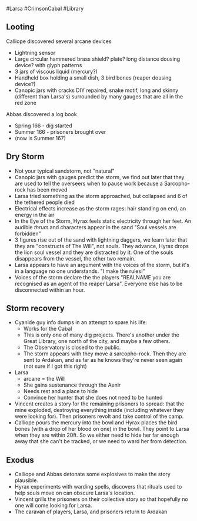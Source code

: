 #Larsa #CrimsonCabal #Library
## Looting
Calliope discovered several arcane devices
- Lightning sensor 
- Large circular hammered brass shield? plate? long distance dousing device? with glyph patterns
- 3 jars of viscous liquid (mercury?)
-  Handheld box holding a small dish, 3 bird bones (reaper dousing device?)
- Canopic jars with cracks DIY repaired, snake motif, long and skinny (different than Larsa's) surrounded by many gauges that are all in the red zone

Abbas discovered a log book
* Spring 166 - dig started
* Summer 166 - prisoners brought over
* (now is Summer 167)

## Dry Storm
* Not your typical sandstorm, not "natural"
* Canopic jars with gauges predict the storm, we find out later that they are used to tell the overseers when to pause work because a Sarcopho-rock has been moved
* Larsa tried something as the storm approached, but collapsed and 6 of the tethered people died
* Electrical effects increase as the storm rages: hair standing on end, an energy in the air
* In the Eye of the Storm, Hyrax feels static electricity through her feet. An audible *thrum* and characters appear in the sand "Soul vessels are forbidden"
* 3 figures rise out of the sand with lightning daggers, we learn later that they are "constructs of The Will", not souls. They advance, Hyrax drops the lion soul vessel and they are distracted by it. One of the souls disappears from the vessel, the other two remain.
* Larsa appears to have an argument with the voices of the storm, but it's in a language no one understands. "I make the rules!"
* Voices of the storm declare the the players "REALNAME you are recognised as an agent of the reaper Larsa". Everyone else has to be disconnected within an hour.

## Storm recovery
* Cyanide guy info dumps in an attempt to spare his life:
	* Works for the Cabal
	* This is only one of many dig projects. There's another under the Great Library, one north of the city, and maybe a few others.
	* The Observatory is closed to the public.
	* The storm appears with they move a sarcopho-rock. Then they are sent to Ardakan, and as far as he knows they're never seen again (not sure if I got this right)
* Larsa
	* arcane = the Will
	* She gains sustenance through the Aenir
	* Needs rest and a place to hide
	* Convince her hunter that she does not need to be hunted
* Vincent creates a story for the remaining prisoners to spread: that the mine exploded, destroying everything inside (including whatever they were looking for). Then prisoners revolt and take control of the camp.
* Calliope pours the mercury into the bowl and Hyrax places the bird bones (with a drop of her blood on one) in the bowl. They point to Larsa when they are within 20ft. So we either need to hide her far enough away that she can't be tracked, or we need to ward her from detection.

## Exodus
* Calliope and Abbas detonate some explosives to make the story plausible.
* Hyrax experiments with warding spells, discovers that rituals used to help souls move on can obscure Larsa's location. 
* Vincent grills the prisoners on their collective story so that hopefully no one will come looking for Larsa.
* The caravan of players, Larsa, and prisoners return to Ardakan